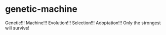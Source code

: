 genetic-machine
===============

Genetic!!! Machine!!! Evolution!!! Selection!!! Adoptation!!! Only the strongest will survive!
